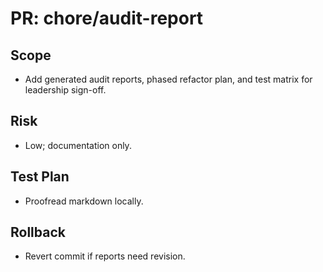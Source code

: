 # PR: chore/audit-report

## Scope
- Add generated audit reports, phased refactor plan, and test matrix for leadership sign-off.

## Risk
- Low; documentation only.

## Test Plan
- Proofread markdown locally.

## Rollback
- Revert commit if reports need revision.
